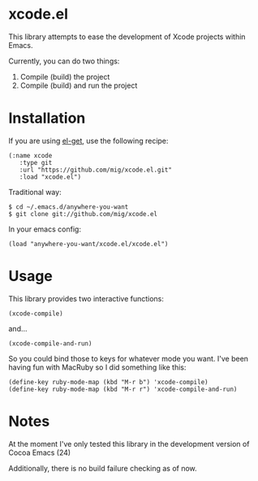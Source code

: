 xcode.el
========

This library attempts to ease the development of Xcode projects within Emacs.

Currently, you can do two things:
  1. Compile (build) the project
  2. Compile (build) and run the project
  
Installation
============

If you are using [el-get](https://github.com/dimitri/el-get), use the following recipe:

    (:name xcode
       :type git
       :url "https://github.com/mig/xcode.el.git"
       :load "xcode.el")

Traditional way:

    $ cd ~/.emacs.d/anywhere-you-want
    $ git clone git://github.com/mig/xcode.el
    
In your emacs config:

    (load "anywhere-you-want/xcode.el/xcode.el")
    
Usage
=====

This library provides two interactive functions:
  
    (xcode-compile)
    
and...

    (xcode-compile-and-run)

So you could bind those to keys for whatever mode you want. I've been having fun with MacRuby so I did something like this:

    (define-key ruby-mode-map (kbd "M-r b") 'xcode-compile)
    (define-key ruby-mode-map (kbd "M-r r") 'xcode-compile-and-run)
    
Notes
=====

At the moment I've only tested this library in the development version of Cocoa Emacs (24)

Additionally, there is no build failure checking as of now.

